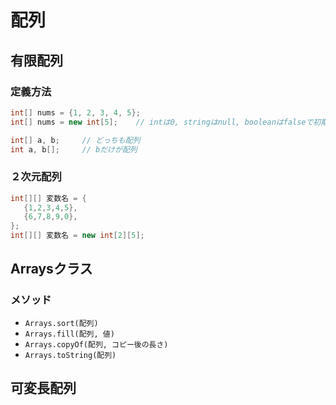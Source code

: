 # 配列



## 有限配列



### 定義方法

```java
int[] nums = {1, 2, 3, 4, 5};
int[] nums = new int[5];	// intは0, stringはnull, booleanはfalseで初期化される

int[] a, b;		// どっちも配列
int a, b[];		// bだけが配列
```



### ２次元配列

```java
int[][] 変数名 = {
   {1,2,3,4,5},
   {6,7,8,9,0},
};
int[][] 変数名 = new int[2][5];
```





## Arraysクラス



### メソッド

* `Arrays.sort(配列)`
* `Arrays.fill(配列, 値)`
* `Arrays.copyOf(配列, コピー後の長さ)`
* `Arrays.toString(配列)`





### 

### 

## 可変長配列






































